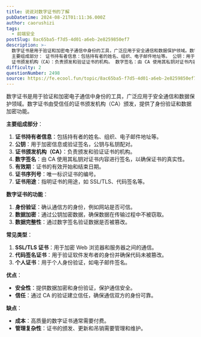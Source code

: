 ```yaml
---
title: 说说对数字证书的了解
pubDatetime: 2024-08-21T01:11:36.000Z
author: caorushizi
tags:
  - 前端安全
postSlug: 8ac65ba5-f7d5-4d01-a6eb-2e8259850ef7
description: >-
  数字证书是用于验证和加密电子通信中身份的工具，广泛应用于安全通信和数据保护领域。数字证书由受信任的证书颁发机构（CA）颁发，提供了身份验证和数据加密功能。
  主要组成部分： 证书持有者信息：包括持有者的姓名、组织、电子邮件地址等。 公钥：用于加密信息或验证签名，公钥与私钥配对。
  证书颁发机构（CA）：负责颁发和验证证书的机构。 数字签名：由 CA 使用其私钥对证书内容进行签名，以确保证书的真实性。
difficulty: 2
questionNumber: 2498
source: https://fe.ecool.fun/topic/8ac65ba5-f7d5-4d01-a6eb-2e8259850ef7
---
```


数字证书是用于验证和加密电子通信中身份的工具，广泛应用于安全通信和数据保护领域。数字证书由受信任的证书颁发机构（CA）颁发，提供了身份验证和数据加密功能。

**主要组成部分**：

1. **证书持有者信息**：包括持有者的姓名、组织、电子邮件地址等。
2. **公钥**：用于加密信息或验证签名，公钥与私钥配对。
3. **证书颁发机构（CA）**：负责颁发和验证证书的机构。
4. **数字签名**：由 CA 使用其私钥对证书内容进行签名，以确保证书的真实性。
5. **有效期**：证书的有效开始和结束日期。
6. **证书序列号**：唯一标识证书的编号。
7. **证书用途**：指明证书的用途，如 SSL/TLS、代码签名等。

**数字证书的功能**：

1. **身份验证**：确认通信方的身份，例如网站是否可信。
2. **数据加密**：通过公钥加密数据，确保数据在传输过程中不被窃取。
3. **数据完整性**：通过数字签名验证数据是否被篡改。

**常见类型**：

1. **SSL/TLS 证书**：用于加密 Web 浏览器和服务器之间的通信。
2. **代码签名证书**：用于验证软件发布者的身份并确保代码未被篡改。
3. **个人证书**：用于个人身份验证，如电子邮件签名。

**优点**：

- **安全性**：提供数据加密和身份验证，保护通信安全。
- **信任**：通过 CA 的验证建立信任，确保通信双方的身份可靠。

**缺点**：

- **成本**：高质量的数字证书通常需要付费。
- **管理复杂性**：证书的颁发、更新和吊销需要管理和维护。
